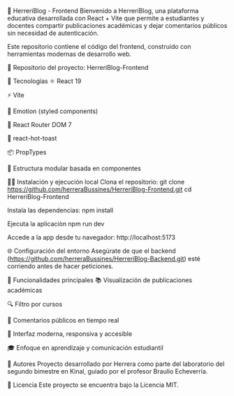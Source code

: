 📝 HerreriBlog - Frontend
Bienvenido a HerreriBlog, una plataforma educativa desarrollada con React + Vite que permite a estudiantes y docentes compartir publicaciones académicas y dejar comentarios públicos sin necesidad de autenticación.

Este repositorio contiene el código del frontend, construido con herramientas modernas de desarrollo web.

🔗 Repositorio del proyecto: HerreriBlog-Frontend

🚀 Tecnologías
⚛️ React 19

⚡️ Vite

🎨 Emotion (styled components)

🔄 React Router DOM 7

🔔 react-hot-toast

📦 PropTypes

📂 Estructura modular basada en componentes

🧑‍💻 Instalación y ejecución local
Clona el repositorio:
git clone https://github.com/herreraBussines/HerreriBlog-Frontend.git
cd HerreriBlog-Frontend

Instala las dependencias:
npm install

Ejecuta la aplicaciòn
npm run dev

Accede a la app desde tu navegador:
http://localhost:5173

🌐 Configuración del entorno
Asegúrate de que el backend (https://github.com/herreraBussines/HerreriBlog-Backend.git) esté corriendo antes de hacer peticiones.

📌 Funcionalidades principales
📚 Visualización de publicaciones académicas

🔍 Filtro por cursos

💬 Comentarios públicos en tiempo real

🧠 Interfaz moderna, responsiva y accesible

🎓 Enfoque en aprendizaje y comunicación estudiantil

🧠 Autores
Proyecto desarrollado por Herrera como parte del laboratorio del segundo bimestre en Kinal, guiado por el profesor Braulio Echeverría.

📄 Licencia
Este proyecto se encuentra bajo la Licencia MIT.

